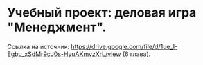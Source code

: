 # Учебный проект: деловая игра "Менеджмент".
Ссылка на источник: https://drive.google.com/file/d/1ue_I-Egbu_xSdMr9cJ0s-HyuAKmvzXrL/view (6 глава).
